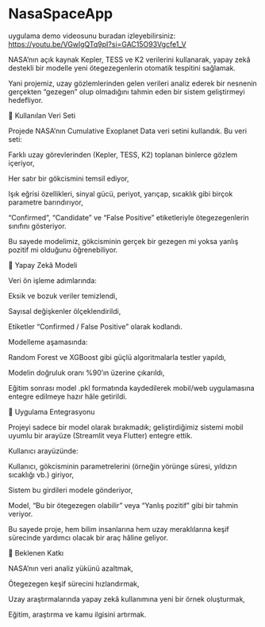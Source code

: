 # NasaSpaceApp
uygulama demo videosunu buradan izleyebilirsiniz:
https://youtu.be/VGwlgQTq9pI?si=GAC15O93Vgcfe1_V

NASA’nın açık kaynak Kepler, TESS ve K2 verilerini kullanarak, yapay zekâ destekli bir modelle yeni ötegezegenlerin otomatik tespitini sağlamak.

Yani projemiz, uzay gözlemlerinden gelen verileri analiz ederek bir nesnenin gerçekten “gezegen” olup olmadığını tahmin eden bir sistem geliştirmeyi hedefliyor.

🔬 Kullanılan Veri Seti

Projede NASA’nın Cumulative Exoplanet Data veri setini kullandık.
Bu veri seti:

Farklı uzay görevlerinden (Kepler, TESS, K2) toplanan binlerce gözlem içeriyor,

Her satır bir gökcismini temsil ediyor,

Işık eğrisi özellikleri, sinyal gücü, periyot, yarıçap, sıcaklık gibi birçok parametre barındırıyor,

“Confirmed”, “Candidate” ve “False Positive” etiketleriyle ötegezegenlerin sınıfını gösteriyor.

Bu sayede modelimiz, gökcisminin gerçek bir gezegen mi yoksa yanlış pozitif mi olduğunu öğrenebiliyor.

🤖 Yapay Zekâ Modeli

Veri ön işleme adımlarında:

Eksik ve bozuk veriler temizlendi,

Sayısal değişkenler ölçeklendirildi,

Etiketler “Confirmed / False Positive” olarak kodlandı.

Modelleme aşamasında:

Random Forest ve XGBoost gibi güçlü algoritmalarla testler yapıldı,

Modelin doğruluk oranı %90’ın üzerine çıkarıldı,

Eğitim sonrası model .pkl formatında kaydedilerek mobil/web uygulamasına entegre edilmeye hazır hâle getirildi.

📱 Uygulama Entegrasyonu

Projeyi sadece bir model olarak bırakmadık;
geliştirdiğimiz sistemi mobil uyumlu bir arayüze (Streamlit veya Flutter) entegre ettik.

Kullanıcı arayüzünde:

Kullanıcı, gökcisminin parametrelerini (örneğin yörünge süresi, yıldızın sıcaklığı vb.) giriyor,

Sistem bu girdileri modele gönderiyor,

Model, “Bu bir ötegezegen olabilir” veya “Yanlış pozitif” gibi bir tahmin veriyor.

Bu sayede proje, hem bilim insanlarına hem uzay meraklılarına keşif sürecinde yardımcı olacak bir araç hâline geliyor.

🌌 Beklenen Katkı

NASA’nın veri analiz yükünü azaltmak,

Ötegezegen keşif sürecini hızlandırmak,

Uzay araştırmalarında yapay zekâ kullanımına yeni bir örnek oluşturmak,

Eğitim, araştırma ve kamu ilgisini artırmak.
